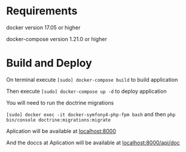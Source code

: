 # Requirements

docker version 17.05 or higher

docker-compose version 1.21.0 or higher

# Build and Deploy

On terminal execute `[sudo] docker-compose build` to build application

Then execute `[sudo] docker-compose up -d` to deploy application

You will need to run the doctrine migrations 

`[sudo] docker exec -it docker-symfony4-php-fpm bash` and then 
`php bin/console doctrine:migrations:migrate` 

Aplication will be available at [localhost:8000](localhost:8000)

And the doccs at Aplication will be available at [localhost:8000/api/doc](localhost:8000/api/doc)
